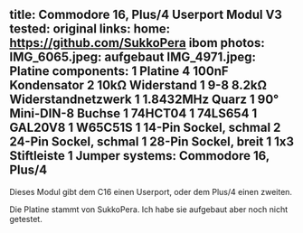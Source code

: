title: Commodore 16, Plus/4 Userport Modul V3
tested: original
links:
    home: https://github.com/SukkoPera
    ibom
photos:
    IMG_6065.jpeg: aufgebaut
    IMG_4971.jpeg: Platine
components:
    1 Platine
    4 100nF Kondensator
    2 10kΩ Widerstand
    1 9-8 8.2kΩ Widerstandnetzwerk
    1 1.8432MHz Quarz
    1 90° Mini-DIN-8 Buchse
    1 74HCT04
    1 74LS654
    1 GAL20V8
    1 W65C51S
    1 14-Pin Sockel, schmal
    2 24-Pin Sockel, schmal
    1 28-Pin Sockel, breit
    1 1x3 Stiftleiste
    1 Jumper
systems:
    Commodore 16, Plus/4
---
Dieses Modul gibt dem C16 einen Userport, oder dem Plus/4 einen zweiten.

Die Platine stammt von SukkoPera. Ich habe sie aufgebaut aber noch nicht getestet.
